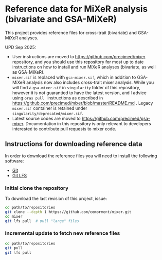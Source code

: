 # Reference data for MiXeR analysis (bivariate and GSA-MiXeR)

This project provides reference files for cross-trait (bivariate) and GSA-MiXeR analyses.

UPD Sep 2025: 
* User instructions are moved to https://github.com/precimed/mixer repository, and you should use this repository for most up to date instructions on how to install and run MiXeR analyses (bivariate, as well as GSA-MiXeR).
* ``mixer.sif`` is replaced with ``gsa-mixer.sif``, which in addition to GSA-MiXeR analysis now also includes cross-trait mixer analysis.
While you will find a ``gsa-mixer.sif`` in ``singularity`` folder of this repository,  however it is not guarantied to have the latest version, and I advice using ``oras pull `` instructions as described in https://github.com/precimed/mixer/blob/master/README.md .
Legacy ``mixer.sif`` container is retained under ``singularity/deprecated/mixer.sif``.
* Latest source codes are moved to https://github.com/precimed/gsa-mixer. Documentation in this repository is only relevant to developers
interested to contribute pull requests to mixer code.

## Instructions for downloading reference data

In order to download the reference files you will need to install the following software:

- [Git](https://git-scm.com/)
- [Git LFS](https://git-lfs.com)

### Initial clone the repository

To download the last revision of this project, issue:

```bash
cd path/to/repositories
git clone --depth 1 https://github.com/comorment/mixer.git
cd mixer
git lfs pull  # pull "large" files
```

### Incremental update to fetch new reference files

```bash
cd path/to/repositories
git pull
git lfs pull
```
